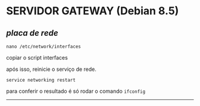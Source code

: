 # SERVIDOR GATEWAY (Debian 8.5)
## **_placa de rede_**
`nano /etc/network/interfaces`

copiar o script interfaces

após isso, reinicie o serviço de rede.

`service networking restart`

para conferir o resultado é só rodar o comando `ifconfig`

---
